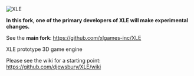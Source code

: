 ![XLE](https://github.com/xlgames-inc/XLE/wiki/images/xlelogo3.png)

**In this fork, one of the primary developers of XLE will make experimental changes.**

See the **main fork**: https://github.com/xlgames-inc/XLE

XLE prototype 3D game engine

Please see the wiki for a starting point: <BR>
https://github.com/djewsbury/XLE/wiki

